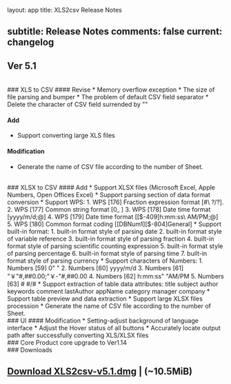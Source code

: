layout: app
title: XLS2csv Release Notes

subtitle: Release Notes
comments: false
current: changelog
---

## Ver 5.1

<script> GmagonUtils.$verNote('2017-08-23')</script>

<br>
### XLS to CSV
#### Revise
* Memory overflow exception
* The size of file parsing and bumper
* The problem of default CSV field separator
* Delete the character of CSV field surrended by ""

#### Add
* Support converting large XLS files

#### Modification
* Generate the name of CSV file according to the number of Sheet.

<br>
### XLSX to CSV
#### Add
* Support XLSX files (Microsoft Excel, Apple Numbers, Open Offices Excel)
* Support parsing section of data format conversion
* Support WPS: 
               1. WPS [176] Fraction expression format [#\ ?/?].  
               2. WPS [177] Common string format [0_ ]
               3. WPS [178] Date time format [yyyy/m/d;@]
               4. WPS [179] Date time format [[$-409]h:mm:ss\ AM/PM;@]
               5. WPS [180] Common format coding [[DBNum1][$-804]General]
* Support built-in format: 
               1. built-in format style of parsing date
               2. built-in format style of variable reference
               3. built-in format style of parsing fraction
               4. built-in format style of parsing scientific counting expression
               5. built-in format style of parsing percentage
               6. built-in format style of parsing time
               7. built-in format style of parsing currency        
* Support characters of Numbers:
               1. Numbers [59] 0" "
               2. Numbers [60] yyyy/m/d
               3. Numbers [61] "￥"#,##0.00;"￥-"#,##0.00
               4. Numbers [62]  h:mm:ss" "AM/PM
               5. Numbers [63] # #/#
* Support extraction of table data attributes:  
          title
          subject
          author
          keywords
          comment
          lastAuthor
          appName
          category
          manager
          company
* Support table preview and data extraction
* Support large XLSX files procession
* Generate the name of CSV file according to the number of Sheet.

<br>
### UI 
#### Modification
* Setting-adjust background of language interface
* Adjust the Hover status of all buttons
* Accurately locate output path after successfully converting XLS/XLSX files  

<br>
### Core 
Product core upgrade to Ver1.14


<br>
### Downloads


[Download XLS2csv-v5.1.dmg](http://www.filefactory.com/file/4bsfcg1ev6hv/XLS2csv-5.1.dmg)    | (~10.5MiB)
---

